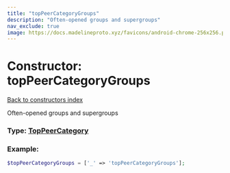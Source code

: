 ```yaml
---
title: "topPeerCategoryGroups"
description: "Often-opened groups and supergroups"
nav_exclude: true
image: https://docs.madelineproto.xyz/favicons/android-chrome-256x256.png
---
```

# Constructor: topPeerCategoryGroups  
[Back to constructors index](/API_docs/constructors/index.md)



Often-opened groups and supergroups




### Type: [TopPeerCategory](/API_docs/types/TopPeerCategory.md)


### Example:

```php
$topPeerCategoryGroups = ['_' => 'topPeerCategoryGroups'];
```  
